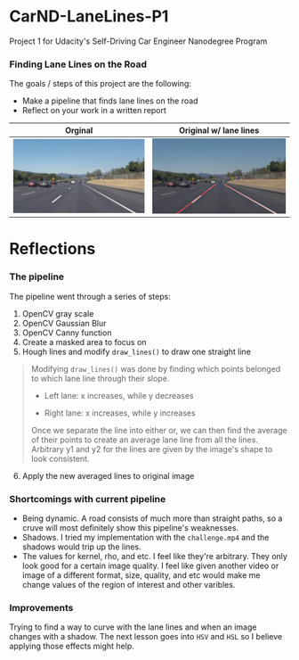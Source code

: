 # CarND-LaneLines-P1
Project 1 for Udacity's Self-Driving Car Engineer Nanodegree Program

### Finding Lane Lines on the Road

The goals / steps of this project are the following:
* Make a pipeline that finds lane lines on the road
* Reflect on your work in a written report

| Orginal | Original w/ lane lines |
| --- | --- |
| ![Original](https://github.com/sal-git/CarND-LaneLines-P1/blob/master/images/solidWhiteCurve.jpg?raw=true) | ![New](https://github.com/sal-git/CarND-LaneLines-P1/blob/master/images_output/after-solidWhiteCurve.jpg?raw=true) |

# Reflections

### The pipeline

The pipeline went through a series of steps:
1. OpenCV gray scale
2. OpenCV Gaussian Blur
3. OpenCV Canny function
4. Create a masked area to focus on 
5. Hough lines and modify `draw_lines()` to draw one straight line

  >Modifying `draw_lines()` was done by finding which points belonged to which lane line through their slope. 
  >
  > * Left lane: x increases, while y decreases 
  >
  > * Right lane: x increases, while y increases
  >
  >Once we separate the line into either or, we can then find the average of their points to create an average lane line from 
  >all the lines. Arbitrary y1 and y2 for the lines are given by the image's shape to look consistent. 
  
6. Apply the new averaged lines to original image


### Shortcomings with current pipeline

* Being dynamic. A road consists of much more than straight paths, so a cruve will most definitely show this pipeline's weaknesses. 
* Shadows. I tried my implementation with the `challenge.mp4` and the shadows would trip up the lines.
* The values for kernel, rho, and etc. I feel like they're arbitrary. They only look good for a certain image quality. I feel like given another video or image of a different format, size, quality, and etc would make me change values of the region of interest and other varibles.   

### Improvements

Trying to find a way to curve with the lane lines and when an image changes with a shadow. The next lesson goes into `HSV` and `HSL` so I believe applying those effects might help. 
